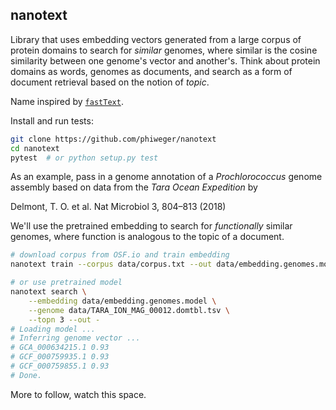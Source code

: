 ## nanotext

Library that uses embedding vectors generated from a large corpus of protein domains to search for _similar_ genomes, where similar is the cosine similarity between one genome's vector and another's. Think about protein domains as words, genomes as documents, and search as a form of document retrieval based on the notion of _topic_.

Name inspired by [`fastText`](https://fasttext.cc/).

Install and run tests: 


```bash
git clone https://github.com/phiweger/nanotext
cd nanotext
pytest  # or python setup.py test
```


As an example, pass in a genome annotation of a _Prochlorococcus_ genome assembly based on data from the _Tara Ocean Expedition_ by 

Delmont, T. O. et al. Nat Microbiol 3, 804–813 (2018)

We'll use the pretrained embedding to search for _functionally_ similar genomes, where function is analogous to the topic of a document.


```bash
# download corpus from OSF.io and train embedding
nanotext train --corpus data/corpus.txt --out data/embedding.genomes.model

# or use pretrained model
nanotext search \
    --embedding data/embedding.genomes.model \
    --genome data/TARA_ION_MAG_00012.domtbl.tsv \
    --topn 3 --out -
# Loading model ...
# Inferring genome vector ...
# GCA_000634215.1 0.93
# GCF_000759935.1 0.93
# GCF_000759855.1 0.93
# Done.
```


More to follow, watch this space.